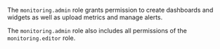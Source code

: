 The `monitoring.admin` role grants permission to create dashboards and widgets as well as upload metrics and manage alerts.

The `monitoring.admin` role also includes all permissions of the `monitoring.editor` role.